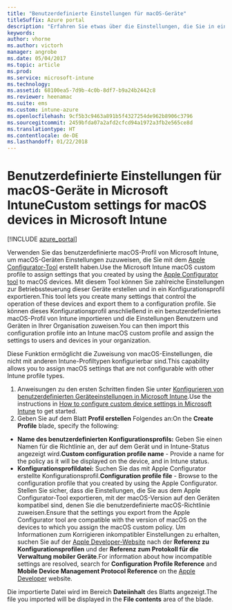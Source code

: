 ```yaml
---
title: "Benutzerdefinierte Einstellungen für macOS-Geräte"
titleSuffix: Azure portal
description: "Erfahren Sie etwas über die Einstellungen, die Sie in einem benutzerdefinierten macOS-Profil verwenden können.\""
keywords: 
author: vhorne
ms.author: victorh
manager: angrobe
ms.date: 05/04/2017
ms.topic: article
ms.prod: 
ms.service: microsoft-intune
ms.technology: 
ms.assetid: 68100ea5-7d9b-4c0b-8df7-b9a24b2442c8
ms.reviewer: heenamac
ms.suite: ems
ms.custom: intune-azure
ms.openlocfilehash: 9cf5b3c9463a891b5f4327254de962b8906c3796
ms.sourcegitcommit: 2459bfda07a2afd2cfcd94a1972a3fb2e565ce8d
ms.translationtype: HT
ms.contentlocale: de-DE
ms.lasthandoff: 01/22/2018
---
```

# <a name="custom-settings-for-macos-devices-in-microsoft-intune"></a><span data-ttu-id="b4db2-103">Benutzerdefinierte Einstellungen für macOS-Geräte in Microsoft Intune</span><span class="sxs-lookup"><span data-stu-id="b4db2-103">Custom settings for macOS devices in Microsoft Intune</span></span>

[!INCLUDE [azure_portal](./includes/azure_portal.md)]

<span data-ttu-id="b4db2-104">Verwenden Sie das benutzerdefinierte macOS-Profil von Microsoft Intune, um macOS-Geräten Einstellungen zuzuweisen, die Sie mit dem [Apple Configurator-Tool](https://itunes.apple.com/app/apple-configurator-2/id1037126344?mt=12) erstellt haben.</span><span class="sxs-lookup"><span data-stu-id="b4db2-104">Use the Microsoft Intune macOS custom profile to assign settings that you created by using the [Apple Configurator tool](https://itunes.apple.com/app/apple-configurator-2/id1037126344?mt=12) to macOS devices.</span></span> <span data-ttu-id="b4db2-105">Mit diesem Tool können Sie zahlreiche Einstellungen zur Betriebssteuerung dieser Geräte erstellen und in ein Konfigurationsprofil exportieren.</span><span class="sxs-lookup"><span data-stu-id="b4db2-105">This tool lets you create many settings that control the operation of these devices and export them to a configuration profile.</span></span> <span data-ttu-id="b4db2-106">Sie können dieses Konfigurationsprofil anschließend in ein benutzerdefiniertes macOS-Profil von Intune importieren und die Einstellungen Benutzern und Geräten in Ihrer Organisation zuweisen.</span><span class="sxs-lookup"><span data-stu-id="b4db2-106">You can then import this configuration profile into an Intune macOS custom profile and assign the settings to users and devices in your organization.</span></span>

<span data-ttu-id="b4db2-107">Diese Funktion ermöglicht die Zuweisung von macOS-Einstellungen, die nicht mit anderen Intune-Profiltypen konfigurierbar sind.</span><span class="sxs-lookup"><span data-stu-id="b4db2-107">This capability allows you to assign macOS settings that are not configurable with other Intune profile types.</span></span>


1. <span data-ttu-id="b4db2-108">Anweisungen zu den ersten Schritten finden Sie unter [Konfigurieren von benutzerdefinierten Geräteeinstellungen in Microsoft Intune](custom-settings-configure.md).</span><span class="sxs-lookup"><span data-stu-id="b4db2-108">Use the instructions in [How to configure custom device settings in Microsoft Intune](custom-settings-configure.md) to get started.</span></span>
2. <span data-ttu-id="b4db2-109">Geben Sie auf dem Blatt **Profil erstellen** Folgendes an:</span><span class="sxs-lookup"><span data-stu-id="b4db2-109">On the **Create Profile** blade, specify the following:</span></span>

- <span data-ttu-id="b4db2-110">**Name des benutzerdefinierten Konfigurationsprofils:** Geben Sie einen Namen für die Richtlinie an, der auf dem Gerät und in Intune-Status angezeigt wird.</span><span class="sxs-lookup"><span data-stu-id="b4db2-110">**Custom configuration profile name** - Provide a name for the policy as it will be displayed on the device, and in Intune status.</span></span>
- <span data-ttu-id="b4db2-111">**Konfigurationsprofildatei:** Suchen Sie das mit Apple Configurator erstellte Konfigurationsprofil.</span><span class="sxs-lookup"><span data-stu-id="b4db2-111">**Configuration profile file** - Browse to the configuration profile that you created by using the Apple Configurator.</span></span>
<span data-ttu-id="b4db2-112">Stellen Sie sicher, dass die Einstellungen, die Sie aus dem Apple Configurator-Tool exportieren, mit der macOS-Version auf den Geräten kompatibel sind, denen Sie die benutzerdefinierte macOS-Richtlinie zuweisen.</span><span class="sxs-lookup"><span data-stu-id="b4db2-112">Ensure that the settings you export from the Apple Configurator tool are compatible with the version of macOS on the devices to which you assign the macOS custom policy.</span></span> <span data-ttu-id="b4db2-113">Um Informationen zum Korrigieren inkompatibler Einstellungen zu erhalten, suchen Sie auf der [Apple Developer-Website](https://developer.apple.com/) nach der **Referenz zu Konfigurationsprofilen** und der **Referenz zum Protokoll für die Verwaltung mobiler Geräte**.</span><span class="sxs-lookup"><span data-stu-id="b4db2-113">For information about how incompatible settings are resolved, search for **Configuration Profile Reference** and **Mobile Device Management Protocol Reference** on the [Apple Developer](https://developer.apple.com/) website.</span></span>

<span data-ttu-id="b4db2-114">Die importierte Datei wird im Bereich **Dateiinhalt** des Blatts angezeigt.</span><span class="sxs-lookup"><span data-stu-id="b4db2-114">The file you imported will be displayed in the **File contents** area of the blade.</span></span>
